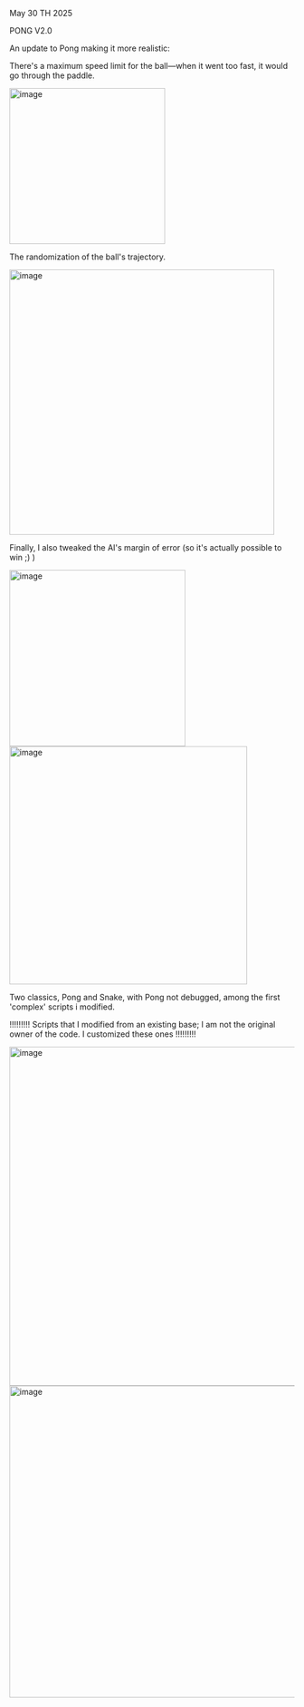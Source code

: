 May 30 TH 2025

PONG V2.0

An update to Pong making it more realistic: 

There's a maximum speed limit for the ball—when it went too fast, it would go through the paddle. 

<img width="275" alt="image" src="https://github.com/user-attachments/assets/cd482967-65b9-4409-bad9-af458451ffad" />

The randomization of the ball's trajectory.

<img width="468" alt="image" src="https://github.com/user-attachments/assets/2b06f97b-ee86-44b3-be3f-0ad4d21b6280" />

Finally, I also tweaked the AI's margin of error (so it's actually possible to win ;) )

<img width="311" alt="image" src="https://github.com/user-attachments/assets/49eaabf3-9026-473b-835a-1e0d4cbd0f04" />

<img width="420" alt="image" src="https://github.com/user-attachments/assets/4fe877a8-764a-4757-9f84-51109a877031" />


Two classics, Pong and Snake, with Pong not debugged, among the first 'complex' scripts i modified. 


!!!!!!!!! Scripts that I modified from an existing base; I am not the original owner of the code. I customized these ones !!!!!!!!!

<img width="598" alt="image" src="https://github.com/user-attachments/assets/c5ca1699-c907-41f3-921b-95169f338ced" />

<img width="550" alt="image" src="https://github.com/user-attachments/assets/b5e85b9f-d52d-436c-9a31-a0b7cd6ff2b4" />


